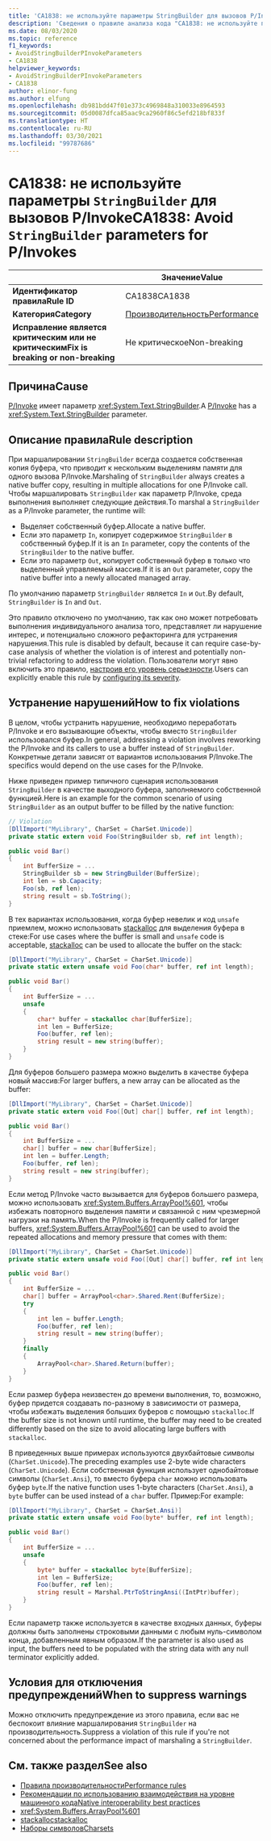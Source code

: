 ```yaml
---
title: 'CA1838: не используйте параметры StringBuilder для вызовов P/Invoke (анализ кода)'
description: 'Сведения о правиле анализа кода "CA1838: не используйте параметры StringBuilder для вызовов P/Invoke"'
ms.date: 08/03/2020
ms.topic: reference
f1_keywords:
- AvoidStringBuilderPInvokeParameters
- CA1838
helpviewer_keywords:
- AvoidStringBuilderPInvokeParameters
- CA1838
author: elinor-fung
ms.author: elfung
ms.openlocfilehash: db981bdd47f01e373c4969848a310033e8964593
ms.sourcegitcommit: 05d0087dfca85aac9ca2960f86c5efd218bf833f
ms.translationtype: HT
ms.contentlocale: ru-RU
ms.lasthandoff: 03/30/2021
ms.locfileid: "99787686"
---
```

# <a name="ca1838-avoid-stringbuilder-parameters-for-pinvokes"></a><span data-ttu-id="18a0a-103">CA1838: не используйте параметры `StringBuilder` для вызовов P/Invoke</span><span class="sxs-lookup"><span data-stu-id="18a0a-103">CA1838: Avoid `StringBuilder` parameters for P/Invokes</span></span>

| | <span data-ttu-id="18a0a-104">Значение</span><span class="sxs-lookup"><span data-stu-id="18a0a-104">Value</span></span> |
|-|-|
| <span data-ttu-id="18a0a-105">**Идентификатор правила**</span><span class="sxs-lookup"><span data-stu-id="18a0a-105">**Rule ID**</span></span> |<span data-ttu-id="18a0a-106">CA1838</span><span class="sxs-lookup"><span data-stu-id="18a0a-106">CA1838</span></span>|
| <span data-ttu-id="18a0a-107">**Категория**</span><span class="sxs-lookup"><span data-stu-id="18a0a-107">**Category**</span></span> |[<span data-ttu-id="18a0a-108">Производительность</span><span class="sxs-lookup"><span data-stu-id="18a0a-108">Performance</span></span>](performance-warnings.md)|
| <span data-ttu-id="18a0a-109">**Исправление является критическим или не критическим**</span><span class="sxs-lookup"><span data-stu-id="18a0a-109">**Fix is breaking or non-breaking**</span></span> |<span data-ttu-id="18a0a-110">Не критическое</span><span class="sxs-lookup"><span data-stu-id="18a0a-110">Non-breaking</span></span>|

## <a name="cause"></a><span data-ttu-id="18a0a-111">Причина</span><span class="sxs-lookup"><span data-stu-id="18a0a-111">Cause</span></span>

<span data-ttu-id="18a0a-112">[P/Invoke](../../../standard/native-interop/pinvoke.md) имеет параметр <xref:System.Text.StringBuilder>.</span><span class="sxs-lookup"><span data-stu-id="18a0a-112">A [P/Invoke](../../../standard/native-interop/pinvoke.md) has a <xref:System.Text.StringBuilder> parameter.</span></span>

## <a name="rule-description"></a><span data-ttu-id="18a0a-113">Описание правила</span><span class="sxs-lookup"><span data-stu-id="18a0a-113">Rule description</span></span>

<span data-ttu-id="18a0a-114">При маршалировании `StringBuilder` всегда создается собственная копия буфера, что приводит к нескольким выделениям памяти для одного вызова P/Invoke.</span><span class="sxs-lookup"><span data-stu-id="18a0a-114">Marshaling of `StringBuilder` always creates a native buffer copy, resulting in multiple allocations for one P/Invoke call.</span></span> <span data-ttu-id="18a0a-115">Чтобы маршалировать `StringBuilder` как параметр P/Invoke, среда выполнения выполняет следующие действия.</span><span class="sxs-lookup"><span data-stu-id="18a0a-115">To marshal a `StringBuilder` as a P/Invoke parameter, the runtime will:</span></span>

- <span data-ttu-id="18a0a-116">Выделяет собственный буфер.</span><span class="sxs-lookup"><span data-stu-id="18a0a-116">Allocate a native buffer.</span></span>
- <span data-ttu-id="18a0a-117">Если это параметр `In`, копирует содержимое `StringBuilder` в собственный буфер.</span><span class="sxs-lookup"><span data-stu-id="18a0a-117">If it is an `In` parameter, copy the contents of the `StringBuilder` to the native buffer.</span></span>
- <span data-ttu-id="18a0a-118">Если это параметр `Out`, копирует собственный буфер в только что выделенный управляемый массив.</span><span class="sxs-lookup"><span data-stu-id="18a0a-118">If it is an `Out` parameter, copy the native buffer into a newly allocated managed array.</span></span>

<span data-ttu-id="18a0a-119">По умолчанию параметр `StringBuilder` является `In` и `Out`.</span><span class="sxs-lookup"><span data-stu-id="18a0a-119">By default, `StringBuilder` is `In` and `Out`.</span></span>

<span data-ttu-id="18a0a-120">Это правило отключено по умолчанию, так как оно может потребовать выполнения индивидуального анализа того, представляет ли нарушение интерес, и потенциально сложного рефакторинга для устранения нарушения.</span><span class="sxs-lookup"><span data-stu-id="18a0a-120">This rule is disabled by default, because it can require case-by-case analysis of whether the violation is of interest and potentially non-trivial refactoring to address the violation.</span></span> <span data-ttu-id="18a0a-121">Пользователи могут явно включить это правило, [настроив его уровень серьезности](../configuration-options.md#severity-level).</span><span class="sxs-lookup"><span data-stu-id="18a0a-121">Users can explicitly enable this rule by [configuring its severity](../configuration-options.md#severity-level).</span></span>

## <a name="how-to-fix-violations"></a><span data-ttu-id="18a0a-122">Устранение нарушений</span><span class="sxs-lookup"><span data-stu-id="18a0a-122">How to fix violations</span></span>

<span data-ttu-id="18a0a-123">В целом, чтобы устранить нарушение, необходимо переработать P/Invoke и его вызывающие объекты, чтобы вместо `StringBuilder` использовался буфер.</span><span class="sxs-lookup"><span data-stu-id="18a0a-123">In general, addressing a violation involves reworking the P/Invoke and its callers to use a buffer instead of `StringBuilder`.</span></span> <span data-ttu-id="18a0a-124">Конкретные детали зависят от вариантов использования P/Invoke.</span><span class="sxs-lookup"><span data-stu-id="18a0a-124">The specifics would depend on the use cases for the P/Invoke.</span></span>

<span data-ttu-id="18a0a-125">Ниже приведен пример типичного сценария использования `StringBuilder` в качестве выходного буфера, заполняемого собственной функцией.</span><span class="sxs-lookup"><span data-stu-id="18a0a-125">Here is an example for the common scenario of using `StringBuilder` as an output buffer to be filled by the native function:</span></span>

```csharp
// Violation
[DllImport("MyLibrary", CharSet = CharSet.Unicode)]
private static extern void Foo(StringBuilder sb, ref int length);

public void Bar()
{
    int BufferSize = ...
    StringBuilder sb = new StringBuilder(BufferSize);
    int len = sb.Capacity;
    Foo(sb, ref len);
    string result = sb.ToString();
}
```

<span data-ttu-id="18a0a-126">В тех вариантах использования, когда буфер невелик и код `unsafe` приемлем, можно использовать [stackalloc](../../../csharp/language-reference/operators/stackalloc.md) для выделения буфера в стеке:</span><span class="sxs-lookup"><span data-stu-id="18a0a-126">For use cases where the buffer is small and `unsafe` code is acceptable, [stackalloc](../../../csharp/language-reference/operators/stackalloc.md) can be used to allocate the buffer on the stack:</span></span>

```csharp
[DllImport("MyLibrary", CharSet = CharSet.Unicode)]
private static extern unsafe void Foo(char* buffer, ref int length);

public void Bar()
{
    int BufferSize = ...
    unsafe
    {
        char* buffer = stackalloc char[BufferSize];
        int len = BufferSize;
        Foo(buffer, ref len);
        string result = new string(buffer);
    }
}
```

<span data-ttu-id="18a0a-127">Для буферов большего размера можно выделить в качестве буфера новый массив:</span><span class="sxs-lookup"><span data-stu-id="18a0a-127">For larger buffers, a new array can be allocated as the buffer:</span></span>

```csharp
[DllImport("MyLibrary", CharSet = CharSet.Unicode)]
private static extern void Foo([Out] char[] buffer, ref int length);

public void Bar()
{
    int BufferSize = ...
    char[] buffer = new char[BufferSize];
    int len = buffer.Length;
    Foo(buffer, ref len);
    string result = new string(buffer);
}
```

<span data-ttu-id="18a0a-128">Если метод P/Invoke часто вызывается для буферов большего размера, можно использовать <xref:System.Buffers.ArrayPool%601>, чтобы избежать повторного выделения памяти и связанной с ним чрезмерной нагрузки на память.</span><span class="sxs-lookup"><span data-stu-id="18a0a-128">When the P/Invoke is frequently called for larger buffers, <xref:System.Buffers.ArrayPool%601> can be used to avoid the repeated allocations and memory pressure that comes with them:</span></span>

```csharp
[DllImport("MyLibrary", CharSet = CharSet.Unicode)]
private static extern unsafe void Foo([Out] char[] buffer, ref int length);

public void Bar()
{
    int BufferSize = ...
    char[] buffer = ArrayPool<char>.Shared.Rent(BufferSize);
    try
    {
        int len = buffer.Length;
        Foo(buffer, ref len);
        string result = new string(buffer);
    }
    finally
    {
        ArrayPool<char>.Shared.Return(buffer);
    }
}
```

<span data-ttu-id="18a0a-129">Если размер буфера неизвестен до времени выполнения, то, возможно, буфер придется создавать по-разному в зависимости от размера, чтобы избежать выделения больших буферов с помощью `stackalloc`.</span><span class="sxs-lookup"><span data-stu-id="18a0a-129">If the buffer size is not known until runtime, the buffer may need to be created differently based on the size to avoid allocating large buffers with `stackalloc`.</span></span>

<span data-ttu-id="18a0a-130">В приведенных выше примерах используются двухбайтовые символы (`CharSet.Unicode`).</span><span class="sxs-lookup"><span data-stu-id="18a0a-130">The preceding examples use 2-byte wide characters (`CharSet.Unicode`).</span></span> <span data-ttu-id="18a0a-131">Если собственная функция использует однобайтовые символы (`CharSet.Ansi`), то вместо буфера `char` можно использовать буфер `byte`.</span><span class="sxs-lookup"><span data-stu-id="18a0a-131">If the native function uses 1-byte characters (`CharSet.Ansi`), a `byte` buffer can be used instead of a `char` buffer.</span></span> <span data-ttu-id="18a0a-132">Пример:</span><span class="sxs-lookup"><span data-stu-id="18a0a-132">For example:</span></span>

```csharp
[DllImport("MyLibrary", CharSet = CharSet.Ansi)]
private static extern unsafe void Foo(byte* buffer, ref int length);

public void Bar()
{
    int BufferSize = ...
    unsafe
    {
        byte* buffer = stackalloc byte[BufferSize];
        int len = BufferSize;
        Foo(buffer, ref len);
        string result = Marshal.PtrToStringAnsi((IntPtr)buffer);
    }
}
```

<span data-ttu-id="18a0a-133">Если параметр также используется в качестве входных данных, буферы должны быть заполнены строковыми данными с любым нуль-символом конца, добавленным явным образом.</span><span class="sxs-lookup"><span data-stu-id="18a0a-133">If the parameter is also used as input, the buffers need to be populated with the string data with any null terminator explicitly added.</span></span>

## <a name="when-to-suppress-warnings"></a><span data-ttu-id="18a0a-134">Условия для отключения предупреждений</span><span class="sxs-lookup"><span data-stu-id="18a0a-134">When to suppress warnings</span></span>

<span data-ttu-id="18a0a-135">Можно отключить предупреждение из этого правила, если вас не беспокоит влияние маршалирования `StringBuilder` на производительность.</span><span class="sxs-lookup"><span data-stu-id="18a0a-135">Suppress a violation of this rule if you're not concerned about the performance impact of marshaling a `StringBuilder`.</span></span>

## <a name="see-also"></a><span data-ttu-id="18a0a-136">См. также раздел</span><span class="sxs-lookup"><span data-stu-id="18a0a-136">See also</span></span>

- [<span data-ttu-id="18a0a-137">Правила производительности</span><span class="sxs-lookup"><span data-stu-id="18a0a-137">Performance rules</span></span>](performance-warnings.md)
- [<span data-ttu-id="18a0a-138">Рекомендации по использованию взаимодействия на уровне машинного кода</span><span class="sxs-lookup"><span data-stu-id="18a0a-138">Native interoperability best practices</span></span>](../../../standard/native-interop/best-practices.md)
- <xref:System.Buffers.ArrayPool%601>
- [<span data-ttu-id="18a0a-139">stackalloc</span><span class="sxs-lookup"><span data-stu-id="18a0a-139">stackalloc</span></span>](../../../csharp/language-reference/operators/stackalloc.md)
- [<span data-ttu-id="18a0a-140">Наборы символов</span><span class="sxs-lookup"><span data-stu-id="18a0a-140">Charsets</span></span>](../../../standard/native-interop/charset.md)
